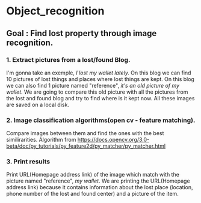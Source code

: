 # Object_recognition

## Goal : Find lost property through image recognition.

### 1. Extract pictures from a lost/found Blog. 
  I'm gonna take an exemple, *I lost my wallet lately.*
  On this blog we can find 10 pictures of lost things and places where lost things are kept.
  On this blog we can also find 1 picture named "reference", *it's an old picture of my wallet*. 
  We are going to compare this old picture with all the pictures from the lost and found blog and try to find where is it kept now.
  All these images are saved on a local disk. 

### 2. Image classification algorithms(open cv - feature matching).
  Compare images between them and find the ones with the best similirarities. Algorithm from https://docs.opencv.org/3.0-beta/doc/py_tutorials/py_feature2d/py_matcher/py_matcher.html
  
### 3. Print results 
Print URL(Homepage address link) of the image which match with the picture named "reference", *my wallet*. 
We are printing the URL(Homepage address link) because it contains information about the lost place (location, phone number of the lost and found center) and a picture of the item.
